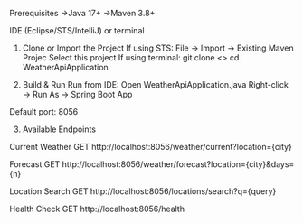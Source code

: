 Prerequisites
     ->Java 17+ 
     ->Maven 3.8+

IDE (Eclipse/STS/IntelliJ) or terminal

1. Clone or Import the Project
If using STS:
File → Import → Existing Maven Projec
Select this project
If using terminal:
git clone <>
cd WeatherApiApplication

2. Build & Run
Run from IDE:
Open WeatherApiApplication.java
Right-click → Run As → Spring Boot App

Default port: 8056 

3. Available Endpoints

Current Weather
GET http://localhost:8056/weather/current?location={city}

Forecast
GET      http://localhost:8056/weather/forecast?location={city}&days={n}

Location Search
GET  http://localhost:8056/locations/search?q={query}

Health Check
GET  http://localhost:8056/health
